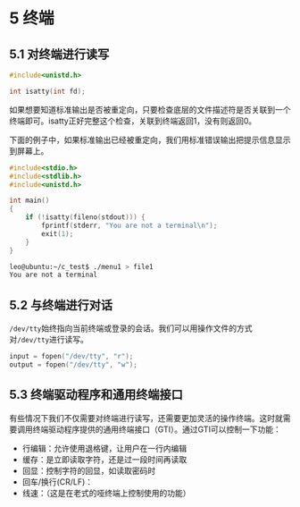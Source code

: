 # 5 终端

## 5.1 对终端进行读写

```c
#include<unistd.h>

int isatty(int fd);
```

如果想要知道标准输出是否被重定向，只要检查底层的文件描述符是否关联到一个终端即可。isatty正好完整这个检查，关联到终端返回1，没有则返回0。

下面的例子中，如果标准输出已经被重定向，我们用标准错误输出把提示信息显示到屏幕上。

```c
#include<stdio.h>
#include<stdlib.h>
#include<unistd.h>

int main()
{
    if (!isatty(fileno(stdout))) {
        fprintf(stderr, "You are not a terminal\n");
        exit(1);
    }
}
```

```bash
leo@ubuntu:~/c_test$ ./menu1 > file1
You are not a terminal
```

## 5.2 与终端进行对话

`/dev/tty`始终指向当前终端或登录的会话。我们可以用操作文件的方式对`/dev/tty`进行读写。

```c
input = fopen("/dev/tty", "r");
output = fopen("/dev/tty", "w");
```

## 5.3 终端驱动程序和通用终端接口

有些情况下我们不仅需要对终端进行读写，还需要更加灵活的操作终端。这时就需要调用终端驱动程序提供的通用终端接口（GTI）。通过GTI可以控制一下功能：

- 行编辑：允许使用退格键，让用户在一行内编辑
- 缓存：是立即读取字符，还是过一段时间再读取
- 回显：控制字符的回显，如读取密码时
- 回车/换行(CR/LF)：
- 线速：（这是在老式的哑终端上控制使用的功能）
